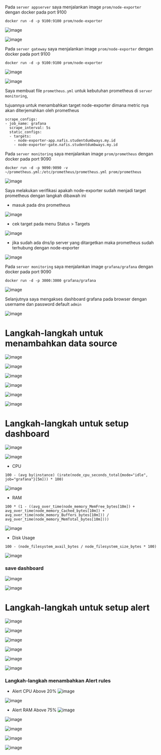 Pada `server appserver` saya menjalankan image `prom/node-exporter` dengan docker pada port 9100

```
docker run -d -p 9100:9100 prom/node-exporter
```
![image](https://user-images.githubusercontent.com/52950376/236685930-a7d37629-f14f-4623-b8dc-ad7b860aed1c.png)

![image](https://user-images.githubusercontent.com/52950376/236685867-b725f85c-291a-4737-bf94-fc98fd80a559.png)

Pada `server gateway` saya menjalankan image `prom/node-exporter` dengan docker pada port 9100

```
docker run -d -p 9100:9100 prom/node-exporter
```
![image](https://user-images.githubusercontent.com/52950376/236685942-23072a5e-78fd-48e1-b2ac-e23b8b4377a6.png)

![image](https://user-images.githubusercontent.com/52950376/236685986-f4b9bb4d-6a3a-414f-a4a0-fe1c2166b11c.png)

Saya membuat file `prometheus.yml` untuk kebutuhan prometheus di `server monitoring`, 

tujuannya untuk menambahkan target node-exporter dimana metric nya akan diterjemahkan oleh prometheus

```
scrape_configs:
- job_name: grafana   
  scrape_interval: 5s
  static_configs:
  - targets:
    - node-exporter-app.nafis.studentdumbways.my.id
    - node-exporter-gate.nafis.studentdumbways.my.id
```

Pada `server monitoring` saya menjalankan image `prom/prometheus` dengan docker pada port 9090

```
docker run -d -p 9090:9090 -v ~/prometheus.yml:/etc/prometheus/prometheus.yml prom/prometheus
```
![image](https://user-images.githubusercontent.com/52950376/236686701-76582220-9915-42e8-838d-deb1e504ee05.png)

Saya melakukan verifikasi apakah node-exporter sudah menjadi target prometheus dengan langkah dibawah ini

- masuk pada dns prometheus

![image](https://user-images.githubusercontent.com/52950376/236686586-52d444ba-c2ba-4f1a-8763-8facdbabd230.png)

- cek target pada menu  Status > Targets

![image](https://user-images.githubusercontent.com/52950376/236686599-d3f866ad-3c29-4f8e-a420-9a2e026016a7.png)

- jika sudah ada dns/ip server yang ditargetkan maka prometheus sudah terhubung dengan node-exporter

![image](https://user-images.githubusercontent.com/52950376/236686620-afed4c4e-820f-43c9-8e2b-6d792645a99c.png)


Pada `server monitoring` saya menjalankan image `grafana/grafana` dengan docker pada port 9090
```
docker run -d -p 3000:3000 grafana/grafana
```
![image](https://user-images.githubusercontent.com/52950376/236686745-1c5c0b20-6ebd-4435-8309-96f03d25c888.png)

Selanjutnya saya mengakses dashboard grafana pada browser dengan username dan password default `admin`

![image](https://user-images.githubusercontent.com/52950376/236687076-2c338001-3eba-428e-b121-ee0278536ee9.png)

# Langkah-langkah untuk menambahkan data source

![image](https://user-images.githubusercontent.com/52950376/236687188-ada1d6e1-e4b2-4058-9520-0820ca830c3d.png)

![image](https://user-images.githubusercontent.com/52950376/236687255-df4d5ed9-6017-4406-9d94-3dd2e06f2b06.png)

![image](https://user-images.githubusercontent.com/52950376/236687459-40d326d7-7225-48f1-b77d-e854e38f6696.png)

![image](https://user-images.githubusercontent.com/52950376/236687477-ffc81d33-03d3-44ab-8eb6-3a2d19fbe650.png)

![image](https://user-images.githubusercontent.com/52950376/236687535-9f4ca628-60b4-40f6-8a2a-ce472c1d7a12.png)

![image](https://user-images.githubusercontent.com/52950376/236687557-f0f441c8-bae8-491c-a73b-fda8532ec4d9.png)

# Langkah-langkah untuk setup dashboard

![image](https://user-images.githubusercontent.com/52950376/236687671-2f4f9495-17dc-4787-9f06-09789b235226.png)

![image](https://user-images.githubusercontent.com/52950376/236687694-9e204517-b5ae-4bc9-8b51-1de0f61ca587.png)

- CPU
```
100 - (avg by(instance) (irate(node_cpu_seconds_total{mode="idle", job="grafana"}[5m])) * 100)
```
![image](https://user-images.githubusercontent.com/52950376/236689035-d36dab13-27ae-4307-9171-cf11a8dbcf31.png)

- RAM
```
100 * (1 - ((avg_over_time(node_memory_MemFree_bytes[10m]) + avg_over_time(node_memory_Cached_bytes[10m]) + avg_over_time(node_memory_Buffers_bytes[10m])) / avg_over_time(node_memory_MemTotal_bytes[10m])))
```
![image](https://user-images.githubusercontent.com/52950376/236688954-3bcc2e3e-6287-4a47-b731-05aa1fd458f3.png)

- Disk Usage
```
100 - (node_filesystem_avail_bytes / node_filesystem_size_bytes * 100)
```
![image](https://user-images.githubusercontent.com/52950376/236689014-a8af0ef0-4006-4fab-8b82-5deaddf074dd.png)

### save dashboard

![image](https://user-images.githubusercontent.com/52950376/236689059-75b4545d-62e9-4f6f-9a62-8a1cef69d736.png)

![image](https://user-images.githubusercontent.com/52950376/236689073-f540ce11-a764-440c-9348-f85b3680f5c0.png)

# Langkah-langkah untuk setup alert
![image](https://user-images.githubusercontent.com/52950376/236691207-d1c80f19-7610-4df5-9a57-778fc072cb20.png)

![image](https://user-images.githubusercontent.com/52950376/236689675-fb9e9ef6-13ce-4e27-b052-56cfa60e9864.png)

![image](https://user-images.githubusercontent.com/52950376/236689893-646739c4-6e23-45b7-b62c-9a0e18722519.png)

![image](https://user-images.githubusercontent.com/52950376/236689945-5866019f-d1e2-4519-9aa5-e4d773cab027.png)

![image](https://user-images.githubusercontent.com/52950376/236689962-7cfb8c2e-eda3-4bf9-90b7-866b8c945448.png)

![image](https://user-images.githubusercontent.com/52950376/236689995-f17bbda8-d676-4ed6-bf89-8fc15e5d3868.png)
### Langkah-langkah menambahkan Alert rules

- Alert CPU Above 20%
![image](https://user-images.githubusercontent.com/52950376/236689644-5a20cabd-c375-4795-9641-3b55279be1d1.png)

![image](https://user-images.githubusercontent.com/52950376/236690391-93f966aa-8826-4d39-8d5e-b48f51875c31.png)

- Alert RAM Above 75%
![image](https://user-images.githubusercontent.com/52950376/236690489-9094bff1-524d-400f-8f54-37cd840488d6.png)

![image](https://user-images.githubusercontent.com/52950376/236690547-e8b8b2fe-8b07-45cc-b7df-d9c4278b365f.png)

![image](https://user-images.githubusercontent.com/52950376/236707346-4eae319f-c762-4639-b534-89e02dfb36a7.png)

![image](https://user-images.githubusercontent.com/52950376/236710913-eeec619a-dcee-4842-9908-942e24804056.png)

![image](https://user-images.githubusercontent.com/52950376/236710779-422e350d-40ef-42a4-bdbd-eb5efb061901.png)
